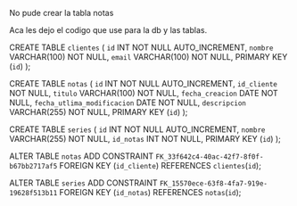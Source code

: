 No pude crear la tabla notas

Aca les dejo el codigo que use para la db y las tablas.

CREATE TABLE `clientes` (
   `id` INT NOT NULL AUTO_INCREMENT,
   `nombre` VARCHAR(100) NOT NULL,
   `email` VARCHAR(100) NOT NULL,
   PRIMARY KEY (`id`)
);

CREATE TABLE `notas` (
   `id` INT NOT NULL AUTO_INCREMENT,
   `id_cliente`  NOT NULL,
   `titulo` VARCHAR(100) NOT NULL,
   `fecha_creacion` DATE NOT NULL,
   `fecha_utlima_modificacion` DATE NOT NULL,
   `descripcion` VARCHAR(255) NOT NULL,
   PRIMARY KEY (`id`)
);

CREATE TABLE `series` (
   `id` INT NOT NULL AUTO_INCREMENT,
   `nombre` VARCHAR(255) NOT NULL,
   `id_notas` INT NOT NULL,
   PRIMARY KEY (`id`)
);


ALTER TABLE `notas` ADD CONSTRAINT `FK_33f642c4-40ac-42f7-8f0f-b67bb2717af5` FOREIGN KEY (`id_cliente`) REFERENCES `clientes`(`id`);

ALTER TABLE `series` ADD CONSTRAINT `FK_15570ece-63f8-4fa7-919e-19628f513b11` FOREIGN KEY (`id_notas`) REFERENCES `notas`(`id`);
